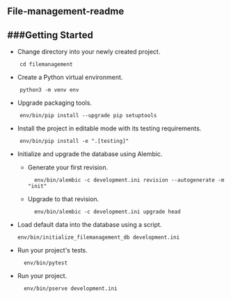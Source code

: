 ## File-management-readme

###Getting Started
---------------

- Change directory into your newly created project.
```
    cd filemanagement
```

- Create a Python virtual environment.
```
    python3 -m venv env
```

- Upgrade packaging tools.
```
    env/bin/pip install --upgrade pip setuptools
```

- Install the project in editable mode with its testing requirements.
```
    env/bin/pip install -e ".[testing]"
```

- Initialize and upgrade the database using Alembic.

    - Generate your first revision.
      ```
        env/bin/alembic -c development.ini revision --autogenerate -m "init"
      ```

    - Upgrade to that revision.
      ```
        env/bin/alembic -c development.ini upgrade head
      ```

- Load default data into the database using a script.
    ```
    env/bin/initialize_filemanagement_db development.ini
    ```

- Run your project's tests.
  ```
    env/bin/pytest
  ```

- Run your project.
  ```
    env/bin/pserve development.ini
  ```
